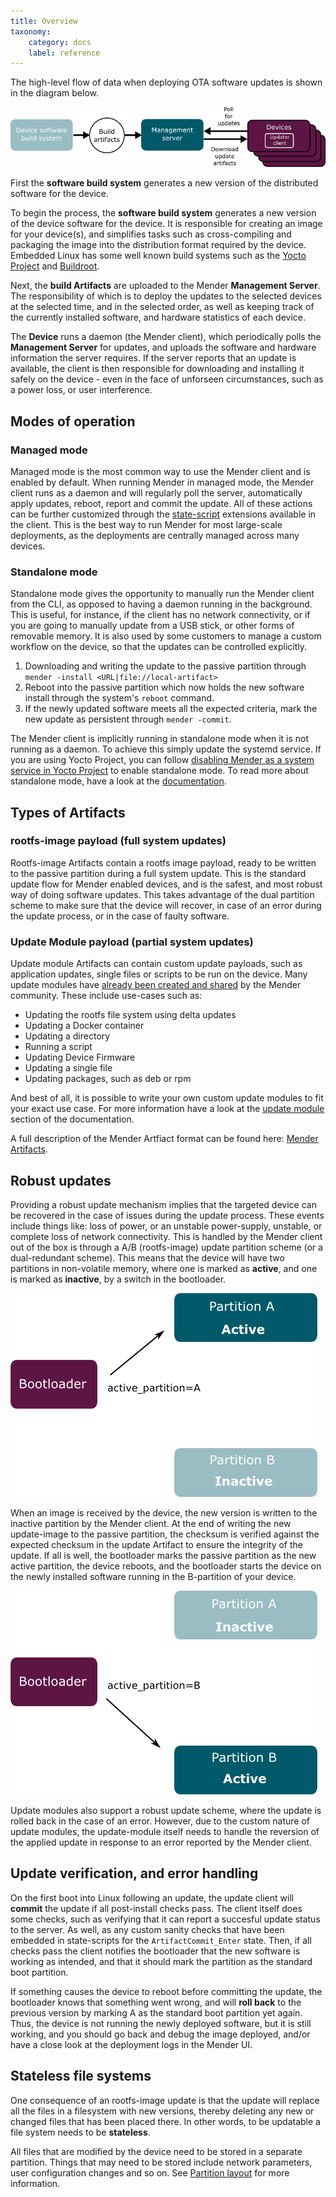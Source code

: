 ```yaml
---
title: Overview
taxonomy:
    category: docs
    label: reference
---
```


The high-level flow of data when deploying OTA software updates is shown in the
diagram below.

![Top level components](updater-components.png)

First the **software build system** generates a new version of the distributed
software for the device.

To begin the process, the **software build system** generates a new version of
the device software for the device. It is responsible for creating an image for
your device(s), and simplifies tasks such as cross-compiling and packaging the
image into the distribution format required by the device. Embedded Linux has
some well known build systems such as the [Yocto
Project](https://www.yoctoproject.org/) and [Buildroot](https://buildroot.org/).

Next, the **build Artifacts** are uploaded to the Mender **Management Server**.
The responsibility of which is to deploy the updates to the selected devices at
the selected time, and in the selected order, as well as keeping track of the
currently installed software, and hardware statistics of each device.

The **Device** runs a daemon (the Mender client), which periodically polls the
**Management Server** for updates, and uploads the software and hardware
information the server requires. If the server reports that an update is
available, the client is then responsible for downloading and installing it
safely on the device - even in the face of unforseen circumstances, such as a
power loss, or user interference.


## Modes of operation

### **Managed mode** 

Managed mode is the most common way to use the Mender client and is enabled by
default. When running Mender in managed mode, the Mender client runs as a daemon
and will regularly poll the server, automatically apply updates, reboot, report
and commit the update. All of these actions can be further customized through
the [state-script](../State-scripts) extensions available in the client. This is
the best way to run Mender for most large-scale deployments, as the deployments
are centrally managed across many devices.

### **Standalone mode**

 Standalone mode gives the opportunity to manually run the Mender client from
 the CLI, as opposed to having a daemon running in the background. This is
 useful, for instance, if the client has no network connectivity, or if you are
 going to manually update from a USB stick, or other forms of removable memory.
 It is also used by some customers to manage a custom workflow on the device, so
 that the updates can be controlled explicitly.

1. Downloading and writing the update to the passive partition through `mender
-install <URL|file://local-artifact>`
2. Reboot into the passive partition which now holds the new software install
through the system's `reboot` command.
3. If the newly updated software meets all the expected criteria, mark the new
update as persistent through `mender -commit`.

The Mender client is implicitly running in standalone mode when it is not
running as a daemon. To achieve this simply update the systemd service. If you
are using Yocto Project, you can follow [disabling Mender as a system service in
Yocto Project](TODO) to enable standalone mode. To read more about standalone
mode, have a look at the [documentation](../09.Standalone-deployment).


## Types of Artifacts

### **rootfs-image payload (full system updates)** 

Rootfs-image Artifacts contain a rootfs image payload, ready to be written to
the passive partition during a full system update. This is the standard update
flow for Mender enabled devices, and is the safest, and most robust way of doing
software updates. This takes advantage of the dual partition scheme to make sure
that the device will recover, in case of an error during the update process, or
in the case of faulty software.

### **Update Module payload (partial system updates)**

Update module Artifacts can contain custom update payloads, such as application
updates, single files or scripts to be run on the device. Many update modules
have [already been created and
shared](https://hub.mender.io/c/update-modules/13) by the Mender community.
These include use-cases such as:

* Updating the rootfs file system using delta updates
* Updating a Docker container
* Updating a directory
* Running a script
* Updating Device Firmware
* Updating a single file
* Updating packages, such as deb or rpm

And best of all, it is possible to write your own custom update modules to fit
your exact use case. For more information have a look at the [update
module](../07.Mender-Update-Module) section of the documentation.

A full description of the Mender Artfiact format can be found here: [Mender
Artifacts](../06.Mender-Artifact).

## Robust updates

Providing a robust update mechanism implies that the targeted device can be
recovered in the case of issues during the update process. These events include
things like: loss of power, or an unstable power-supply, unstable, or complete
loss of network connectivity. This is handled by the Mender client out of the
box is through a A/B (rootfs-image) update partition scheme (or a dual-redundant
scheme). This means that the device will have two partitions in non-volatile
memory, where one is marked as **active**, and one is marked as **inactive**, by
a switch in the bootloader.

![Partition A active](update-active-a.png)

When an image is received by the device, the new version is written to the
inactive partition by the Mender client. At the end of writing the new
update-image to the passive partition, the checksum is verified against the
expected checksum in the update Artifact to ensure the integrity of the update.
If all is well, the bootloader marks the passive partition as the new active
partition, the device reboots, and the bootloader starts the device on the newly
installed software running in the B-partition of your device.

![Partition B active](update-active-b.png)

Update modules also support a robust update scheme, where the update is rolled
back in the case of an error. However, due to the custom nature of update
modules, the update-module itself needs to handle the reversion of the applied
update in response to an error reported by the Mender client.

## Update verification, and error handling

On the first boot into Linux following an update, the update client will
**commit** the update if all post-install checks pass. The client itself does
some checks, such as verifying that it can report a succesful update status to
the server. As well, as any custom sanity checks that have been embedded in
state-scripts for the `ArtifactCommit_Enter` state. Then, if all checks pass the
client notifies the bootloader that the new software is working as intended, and
that it should mark the partition as the standard boot partition.

If something causes the device to reboot before committing the update, the
bootloader knows that something went wrong, and will **roll back** to the
previous version by marking A as the standard boot partition yet again. Thus,
the device is not running the newly deployed software, but it is still working,
and you should go back and debug the image deployed, and/or have a close look at
the deployment logs in the Mender UI.

## Stateless file systems

One consequence of an rootfs-image update is that the update will replace all
the files in a filesystem with new versions, thereby deleting any new or changed
files that has been placed there. In other words, to be updatable a file system
needs to be **stateless**.

All files that are modified by the device need to be stored in a separate
partition. Things that may need to be stored include network parameters, user
configuration changes and so on. See [Partition
layout](../../devices/general-system-requirements#partition-layout) for more
information.
